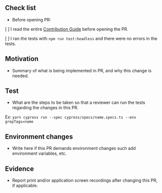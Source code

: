 ## Check list

- Before opening PR:

[ ] I read the entire [Contribution Guide](link) before opening the PR.

[ ] I ran the tests with `npm run test:headless` and there were no errors in the tests.

## Motivation

- Summary of what is being implemented in PR, and why this change is needed. 

## Test

- What are the steps to be taken so that a reviewer can run the tests regarding the changes in this PR.

Ex: `yarn cypress run --spec cypress/specs/name.specs.ts --env grepTags=name`

## Environment changes

- Write here if this PR demands environment changes such add environment variables, etc.

## Evidence

- Report print and/or application screen recordings after changing this PR, if applicable.
